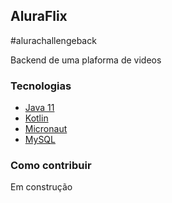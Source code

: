 ## AluraFlix 

 #alurachallengeback 

Backend de uma plaforma de videos

### Tecnologias
- [Java 11]()
- [Kotlin]()
- [Micronaut](https://docs.micronaut.io/2.5.6/guide/index.html)
- [MySQL]()


### Como contribuir

Em construção

